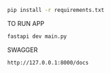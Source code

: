 ```sh
pip install -r requirements.txt
```

TO RUN APP

```sh
fastapi dev main.py
```

SWAGGER

```
http://127.0.0.1:8000/docs
```
